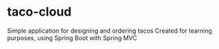 # taco-cloud
Simple application for designing and ordering tacos
Created for learning purposes, using Spring Boot with Spring MVC
